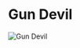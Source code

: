 # Gun Devil

![Gun Devil](https://static.wikia.nocookie.net/chainsaw-man/images/e/eb/Gun_devil.png/revision/latest/scale-to-width-down/350?cb=20220827193058)

